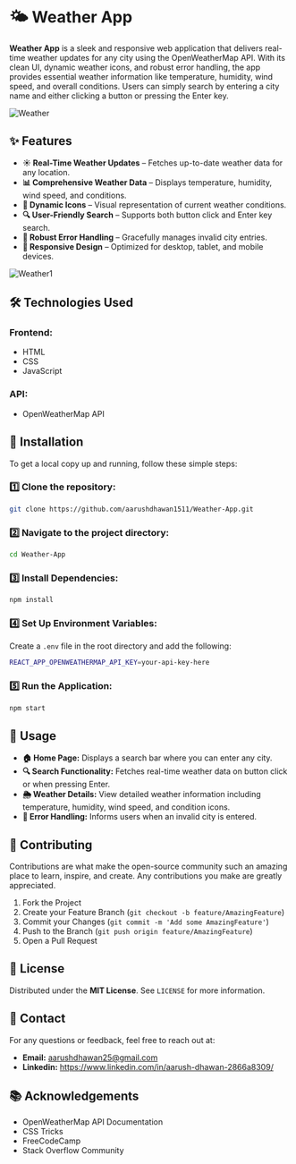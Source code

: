 # 🌤 Weather App  

**Weather App** is a sleek and responsive web application that delivers real-time weather updates for any city using the OpenWeatherMap API. With its clean UI, dynamic weather icons, and robust error handling, the app provides essential weather information like temperature, humidity, wind speed, and overall conditions. Users can simply search by entering a city name and either clicking a button or pressing the Enter key.  

![Weather](https://github.com/user-attachments/assets/1965a279-fb7d-432d-bfd3-85be16691a29)


## ✨ Features  

* **☀️ Real-Time Weather Updates** – Fetches up-to-date weather data for any location.  
* **📊 Comprehensive Weather Data** – Displays temperature, humidity, wind speed, and conditions.  
* **🌟 Dynamic Icons** – Visual representation of current weather conditions.  
* **🔍 User-Friendly Search** – Supports both button click and Enter key search.  
* **🚫 Robust Error Handling** – Gracefully manages invalid city entries.  
* **📱 Responsive Design** – Optimized for desktop, tablet, and mobile devices.


![Weather1](https://github.com/user-attachments/assets/4c8e85d8-88e1-401e-8f23-8922ac8f88e5)

## 🛠 Technologies Used  

### **Frontend:**   
* HTML  
* CSS  
* JavaScript  

### **API:**  
* OpenWeatherMap API  

## 🚀 Installation  

To get a local copy up and running, follow these simple steps:  

### **1️⃣ Clone the repository:**  
```bash
git clone https://github.com/aarushdhawan1511/Weather-App.git
```  

### **2️⃣ Navigate to the project directory:**  
```bash
cd Weather-App
```  

### **3️⃣ Install Dependencies:**  
```bash
npm install
```  

### **4️⃣ Set Up Environment Variables:**  
Create a `.env` file in the root directory and add the following:  
```bash
REACT_APP_OPENWEATHERMAP_API_KEY=your-api-key-here
```  

### **5️⃣ Run the Application:**  
```bash
npm start
```  

## 🎯 Usage  

* **🏠 Home Page:** Displays a search bar where you can enter any city.  
* **🔍 Search Functionality:** Fetches real-time weather data on button click or when pressing Enter.  
* **🌦 Weather Details:** View detailed weather information including temperature, humidity, wind speed, and condition icons.  
* **🚫 Error Handling:** Informs users when an invalid city is entered.  

## 🤝 Contributing  

Contributions are what make the open-source community such an amazing place to learn, inspire, and create. Any contributions you make are greatly appreciated.  

1. Fork the Project  
2. Create your Feature Branch (`git checkout -b feature/AmazingFeature`)  
3. Commit your Changes (`git commit -m 'Add some AmazingFeature'`)  
4. Push to the Branch (`git push origin feature/AmazingFeature`)  
5. Open a Pull Request  

## 📜 License  

Distributed under the **MIT License**. See `LICENSE` for more information.  

## 📩 Contact  

For any questions or feedback, feel free to reach out at:  
* **Email:** aarushdhawan25@gmail.com
* **Linkedin:** https://www.linkedin.com/in/aarush-dhawan-2866a8309/ 

## 📚 Acknowledgements  

* OpenWeatherMap API Documentation  
* CSS Tricks  
* FreeCodeCamp  
* Stack Overflow Community  

